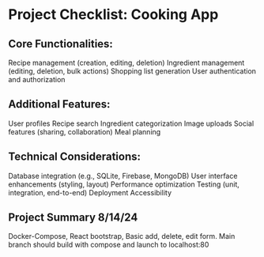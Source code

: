 # Project Checklist: Cooking App
## Core Functionalities:
Recipe management (creation, editing, deletion)
Ingredient management (editing, deletion, bulk actions)
Shopping list generation
User authentication and authorization
## Additional Features:
User profiles
Recipe search
Ingredient categorization
Image uploads
Social features (sharing, collaboration)
Meal planning
## Technical Considerations:
Database integration (e.g., SQLite, Firebase, MongoDB)
User interface enhancements (styling, layout)
Performance optimization
Testing (unit, integration, end-to-end)
Deployment
Accessibility

## Project Summary 8/14/24
Docker-Compose, React bootstrap, Basic add, delete, edit form.
Main branch should build with compose and launch to localhost:80
